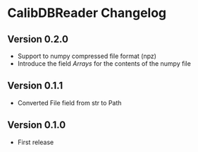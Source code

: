 # CalibDBReader Changelog

## Version 0.2.0

- Support to numpy compressed file format (npz)
- Introduce the field *Arrays* for the contents of the numpy file

## Version 0.1.1

- Converted File field from str to Path

## Version 0.1.0

- First release